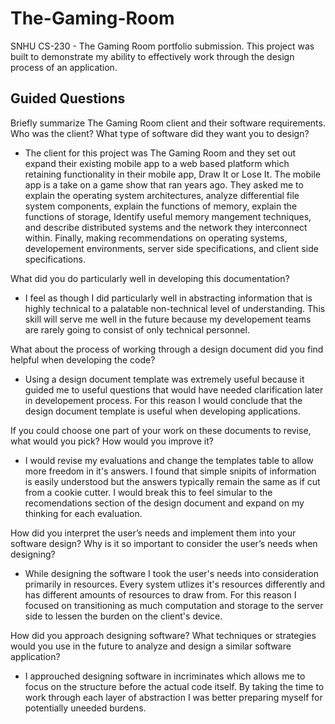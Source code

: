 # The-Gaming-Room
SNHU CS-230 - The Gaming Room portfolio submission. This project was built to demonstrate my ability to effectively work through the design process of an application. 



## Guided Questions
Briefly summarize The Gaming Room client and their software requirements. Who was the client? What type of software did they want you to design?
  - The client for this project was The Gaming Room and they set out expand their existing mobile app to a web based platform which retaining functionality in their mobile app, Draw It or Lose It. The mobile app is a take on a game show that ran years ago. They asked me to explain the operating system architectures, analyze differential file system components, explain the functions of memory, explain the functions of storage, Identify useful memory mangement techniques, and describe distributed systems and the network they interconnect within. Finally, making recommendations on operating systems, developement environments, server side specifications, and client side specifications.

What did you do particularly well in developing this documentation?
  - I feel as though I did particularly well in abstracting information that is highly technical to a palatable non-technical level of understanding. This skill will serve me well in the future because my developement teams are rarely going to consist of only technical personnel.

What about the process of working through a design document did you find helpful when developing the code?
  - Using a design document template was extremely useful because it guided me to useful questions that would have needed clarification later in developement process. For this reason I would conclude that the design document template is useful when developing applications.

If you could choose one part of your work on these documents to revise, what would you pick? How would you improve it?
  - I would revise my evaluations and change the templates table to allow more freedom in it's answers. I found that simple snipits of information is easily understood but the answers typically remain the same as if cut from a cookie cutter. I would break this to feel simular to the recomendations section of the design document and expand on my thinking for each evaluation.

How did you interpret the user’s needs and implement them into your software design? Why is it so important to consider the user’s needs when designing?
  - While designing the software I took the user's needs into consideration primarily in resources. Every system utlizes it's resources differently and has different amounts of resources to draw from. For this reason I focused on transitioning as much computation and storage to the server side to lessen the burden on the client's device.

How did you approach designing software? What techniques or strategies would you use in the future to analyze and design a similar software application?
  - I approuched designing software in incriminates which allows me to focus on the structure before the actual code itself. By taking the time to work through each layer of abstraction I was better preparing myself for potentially uneeded burdens.
